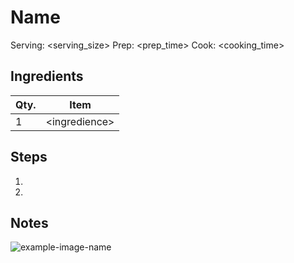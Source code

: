 # Name

Serving: \<serving_size\>
Prep: \<prep_time\>
Cook: \<cooking_time\>

## Ingredients

| Qty. | Item            |
| ---- | --------------- |
| 1    | \<ingredience\> |

## Steps

1.
2.

## Notes

![example-image-name](img/example-image-name.jpg)
